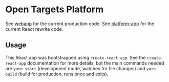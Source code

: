 # Open Targets Platform

See [webapp](https://github.com/opentargets/webapp) for the current production code. See [platform-app](https://github.com/opentargets/platform-app) for the current React rewrite code.

## Usage

This React app was bootstrapped using `create-react-app`. See the `create-react-app` documentation for more details, but the main commands needed are `yarn start` (development mode, watches for file changes) and `yarn build` (build for production, runs once and exits).
